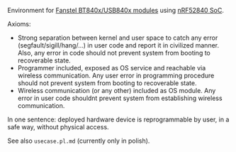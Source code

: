 Environment for [Fanstel BT840x/USB840x modules](https://www.fanstel.com/bt840) using [nRF52840 SoC](https://www.nordicsemi.com/?sc_itemid=%7B2DC10BA5-A76E-40F8-836E-E2FC65803A71%7D).

Axioms:
 * Strong separation between kernel and user space to catch any error (segfault/sigill/hang/...) in user code and report it in civilized manner. Also, any error in code should not prevent system from booting to recoverable state.
 * Programmer included, exposed as OS service and reachable via wireless communication. Any user error in programming procedure should not prevent system from booting to recoverable state.
 * Wireless communication (or any other) included as OS module. Any error in user code shouldnt prevent system from establishing wireless communication.

In one sentence: deployed hardware device is reprogrammable by user, in a safe way, without physical access.

See also `usecase.pl.md` (currently only in polish).
